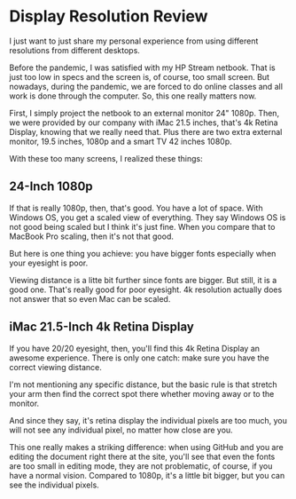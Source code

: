 # Display Resolution Review
I just want to just share my personal 
experience from using different resolutions 
from different desktops. 

Before the pandemic, I was satisfied with
my HP Stream netbook. That is just
too low in specs and the screen is,
of course, too small screen. 
But nowadays, during the pandemic,
we are forced to do online classes
and all work is done through the computer.
So, this one really matters now.

First, I simply project the netbook
to an external monitor 24" 1080p. Then, 
we were provided by our company
with iMac 21.5 inches, 
that's 4k Retina Display, 
knowing that we really need that.
Plus there are two extra external 
monitor, 19.5 inches, 1080p and
a smart TV 42 inches 1080p.

With these too many screens, I realized
these things:

## 24-Inch 1080p
If that is really 1080p, then, that's good.
You have a lot of space. With Windows OS,
you get a scaled view of everything. They
say Windows OS is not good being scaled but
I think it's just fine. When you compare that
to MacBook Pro scaling, then it's not that
good.

But here is one thing you achieve: 
you have bigger fonts especially when your
eyesight is poor.

Viewing distance is a litte bit further
since fonts are bigger. But still, it
is a good one. That's really good for poor
eyesight. 4k resolution actually does 
not answer that so even Mac can be scaled.

## iMac 21.5-Inch 4k Retina Display
If you have 20/20 eyesight, then, 
you'll find this 4k Retina Display an 
awesome experience. There is only one
catch: make sure you have the correct
viewing distance.

I'm not mentioning any specific distance,
but the basic rule is that stretch your
arm then find the correct spot there
whether moving away or to the monitor.

And since they say, it's retina display
the individual pixels are too much, you
will not see any individual pixel, no matter
how close are you. 

This one really makes a striking difference:
when using GitHub and you are editing the
document right there at the site,
you'll see that even the fonts are too
small in editing mode, they are not problematic,
of course, if you have a normal vision.
Compared to 1080p, it's a little bit bigger,
but you can see the individual pixels.

